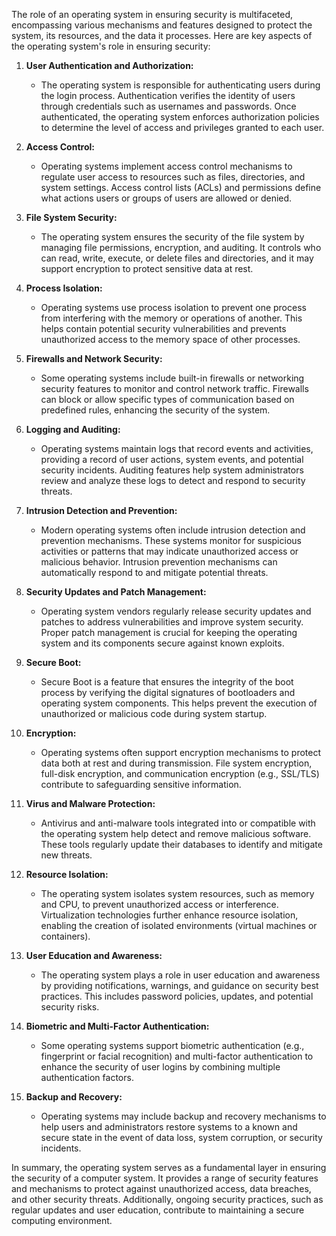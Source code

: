 The role of an operating system in ensuring security is multifaceted, encompassing various mechanisms and features designed to protect the system, its resources, and the data it processes. Here are key aspects of the operating system's role in ensuring security:

1. **User Authentication and Authorization:**
   - The operating system is responsible for authenticating users during the login process. Authentication verifies the identity of users through credentials such as usernames and passwords. Once authenticated, the operating system enforces authorization policies to determine the level of access and privileges granted to each user.

2. **Access Control:**
   - Operating systems implement access control mechanisms to regulate user access to resources such as files, directories, and system settings. Access control lists (ACLs) and permissions define what actions users or groups of users are allowed or denied.

3. **File System Security:**
   - The operating system ensures the security of the file system by managing file permissions, encryption, and auditing. It controls who can read, write, execute, or delete files and directories, and it may support encryption to protect sensitive data at rest.

4. **Process Isolation:**
   - Operating systems use process isolation to prevent one process from interfering with the memory or operations of another. This helps contain potential security vulnerabilities and prevents unauthorized access to the memory space of other processes.

5. **Firewalls and Network Security:**
   - Some operating systems include built-in firewalls or networking security features to monitor and control network traffic. Firewalls can block or allow specific types of communication based on predefined rules, enhancing the security of the system.

6. **Logging and Auditing:**
   - Operating systems maintain logs that record events and activities, providing a record of user actions, system events, and potential security incidents. Auditing features help system administrators review and analyze these logs to detect and respond to security threats.

7. **Intrusion Detection and Prevention:**
   - Modern operating systems often include intrusion detection and prevention mechanisms. These systems monitor for suspicious activities or patterns that may indicate unauthorized access or malicious behavior. Intrusion prevention mechanisms can automatically respond to and mitigate potential threats.

8. **Security Updates and Patch Management:**
   - Operating system vendors regularly release security updates and patches to address vulnerabilities and improve system security. Proper patch management is crucial for keeping the operating system and its components secure against known exploits.

9. **Secure Boot:**
   - Secure Boot is a feature that ensures the integrity of the boot process by verifying the digital signatures of bootloaders and operating system components. This helps prevent the execution of unauthorized or malicious code during system startup.

10. **Encryption:**
    - Operating systems often support encryption mechanisms to protect data both at rest and during transmission. File system encryption, full-disk encryption, and communication encryption (e.g., SSL/TLS) contribute to safeguarding sensitive information.

11. **Virus and Malware Protection:**
    - Antivirus and anti-malware tools integrated into or compatible with the operating system help detect and remove malicious software. These tools regularly update their databases to identify and mitigate new threats.

12. **Resource Isolation:**
    - The operating system isolates system resources, such as memory and CPU, to prevent unauthorized access or interference. Virtualization technologies further enhance resource isolation, enabling the creation of isolated environments (virtual machines or containers).

13. **User Education and Awareness:**
    - The operating system plays a role in user education and awareness by providing notifications, warnings, and guidance on security best practices. This includes password policies, updates, and potential security risks.

14. **Biometric and Multi-Factor Authentication:**
    - Some operating systems support biometric authentication (e.g., fingerprint or facial recognition) and multi-factor authentication to enhance the security of user logins by combining multiple authentication factors.

15. **Backup and Recovery:**
    - Operating systems may include backup and recovery mechanisms to help users and administrators restore systems to a known and secure state in the event of data loss, system corruption, or security incidents.

In summary, the operating system serves as a fundamental layer in ensuring the security of a computer system. It provides a range of security features and mechanisms to protect against unauthorized access, data breaches, and other security threats. Additionally, ongoing security practices, such as regular updates and user education, contribute to maintaining a secure computing environment.
